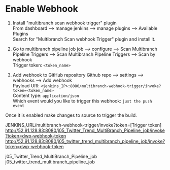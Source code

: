 # Enable Webhook
1. Install "multibranch scan webhook trigger" plugin  
    From dashboard --> manage jenkins --> manage plugins --> Available Plugins  
    Search for "Multibranch Scan webhook Trigger" plugin and install it. 

2. Go to multibranch pipeline job
     job --> configure --> Scan Multibranch Pipeline Triggers --> Scan Multibranch Pipeline Triggers  --> Scan by webhook   
     Trigger token: `<token_name>`

3. Add webhook to GitHub repository
   Github repo --> settings --> webhooks --> Add webhook  
   Payload URl: `<jenkins_IP>:8080/multibranch-webhook-trigger/invoke?token=<token_name>`  
   Content type: `application/json`  
   Which event would you like to trigger this webhook: `just the push event` 


Once it is enabled make changes to source to trigger the build. 

JENKINS_URL/multibranch-webhook-trigger/invoke?token=[Trigger token] 
http://52.91.128.83:8080/j05_Twitter_Trend_MultiBranch_Pipeline_job/invoke?token=dwp-webhook-token
http://52.91.128.83:8080/j05_twitter_trend_multibranch_pipeline_job/invoke?token=dwp-webhook-token

j05_Twitter_Trend_MultiBranch_Pipeline_job
j05_twitter_trend_multibranch_pipeline_job
